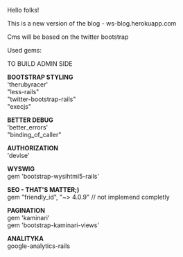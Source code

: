 Hello folks!<br>

This is a new version of the blog - ws-blog.herokuapp.com<br>

Cms will be based on the twitter bootstrap<br>

Used gems: <br>

TO BUILD ADMIN SIDE <br>

**BOOTSTRAP STYLING** <br>
'therubyracer' <br>
"less-rails"<br>
"twitter-bootstrap-rails"<br>
"execjs"<br>

**BETTER DEBUG** <br>
'better_errors'<br>
"binding_of_caller"<br>

**AUTHORIZATION**<br>
'devise'<br>

**WYSWIG**  <br>
gem 'bootstrap-wysihtml5-rails'<br>

**SEO - THAT'S MATTER;)** <br>
gem "friendly_id", "~> 4.0.9" // not implemend completly<br>

**PAGINATION** <br>
gem 'kaminari'<br>
gem 'bootstrap-kaminari-views'<br>

**ANALITYKA** <br>
google-analytics-rails<br>